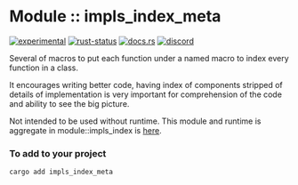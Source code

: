 # Module :: impls_index_meta
[![experimental](https://raster.shields.io/static/v1?label=stability&message=experimental&color=orange&logoColor=eee)](https://github.com/emersion/stability-badges#experimental) [![rust-status](https://github.com/Wandalen/wTools/actions/workflows/ModuleImplsIndexMetaPush.yml/badge.svg)](https://github.com/Wandalen/wTools/actions/workflows/ModuleImplsIndexMetaPush.yml) [![docs.rs](https://img.shields.io/docsrs/impls_index_meta?color=e3e8f0&logo=docs.rs)](https://docs.rs/impls_index_meta) [![discord](https://img.shields.io/discord/872391416519737405?color=eee&logo=discord&logoColor=eee&label=ask)](https://discord.gg/m3YfbXpUUY)

Several of macros to put each function under a named macro to index every function in a class.

It encourages writing better code, having index of components stripped of details of implementation is very important for comprehension of the code and ability to see the big picture.

Not intended to be used without runtime. This module and runtime is aggregate in module::impls_index is [here](https://github.com/Wandalen/wTools/tree/master/module/rust/impls_index).

### To add to your project

```sh
cargo add impls_index_meta
```
